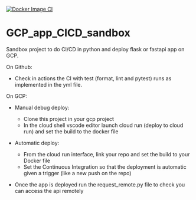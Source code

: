 [![Docker Image CI](https://github.com/yannoleon/helloworld_gcp_build_deploy/actions/workflows/docker-image.yml/badge.svg)](https://github.com/yannoleon/helloworld_gcp_build_deploy/actions/workflows/docker-image.yml)

# GCP_app_CICD_sandbox

Sandbox project to do CI/CD in python and deploy flask or fastapi app on GCP.

On Github:
* Check in actions the CI with test (format, lint and pytest) runs as implemented in the yml file.

On GCP:
* Manual debug deploy:
  * Clone this project in your gcp project
  * In the cloud shell vscode editor launch cloud run (deploy to cloud run) and set the build to the docker file
  
* Automatic deploy:
  * From the cloud run interface, link your repo and set the build to your Docker file
  * Set the Continuous Integration so that the deployment is automatic given a trigger (like a new push on the repo)
  
* Once the app is deployed run the request_remote.py file to check you can access the api remotely 
